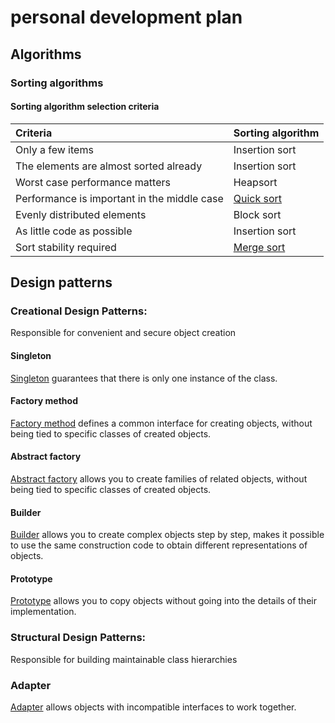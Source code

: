 # personal development plan
## Algorithms
### Sorting algorithms
#### Sorting algorithm selection criteria
| Criteria                                    | Sorting algorithm                              |
|:------------------------------------------- |:-----------------------------------------------|
| Only a few items                            | Insertion sort                                 |
| The elements are almost sorted already      | Insertion sort                                 |
| Worst case performance matters              | Heapsort                                       |
| Performance is important in the middle case | [Quick sort](algorithms/sorting/quick_sort.py) |
| Evenly distributed elements                 | Block sort                                     |
| As little code as possible                  | Insertion sort                                 |
| Sort stability required                     | [Merge sort](algorithms/sorting/merge_sort.py) |

## Design patterns
### Creational Design Patterns:
Responsible for convenient and secure object creation
#### Singleton
[Singleton](patterns/creational/singleton.py) guarantees that there is only one instance of the class.
#### Factory method
[Factory method](patterns/creational/factory_method.py) defines a common interface for creating objects,
without being tied to specific classes of created objects.
#### Abstract factory
[Abstract factory](patterns/creational/abstract_factory.py) allows you to create families of related objects,
without being tied to specific classes of created objects.
#### Builder
[Builder](patterns/creational/builder.py) allows you to create complex objects step by step, makes it possible
to use the same construction code to obtain different representations of objects.
#### Prototype
[Prototype](patterns/creational/prototype.py) allows you to copy objects without going into the details of their
implementation.
### Structural Design Patterns:
Responsible for building maintainable class hierarchies
### Adapter
[Adapter](patterns/structural/adapter.py) allows objects with incompatible interfaces to work together.

